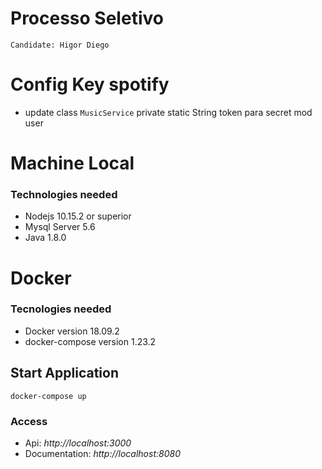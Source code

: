 # Processo Seletivo 
    Candidate: Higor Diego

# Config Key spotify
- update class `MusicService` private static String token para secret mod user

# Machine Local
### Technologies needed
- Nodejs 10.15.2 or superior
- Mysql Server 5.6
- Java  1.8.0

# Docker
### Tecnologies needed
- Docker version 18.09.2
- docker-compose version 1.23.2

## Start Application
`docker-compose up`

### Access
- Api: *http://localhost:3000*
- Documentation: *http://localhost:8080*
